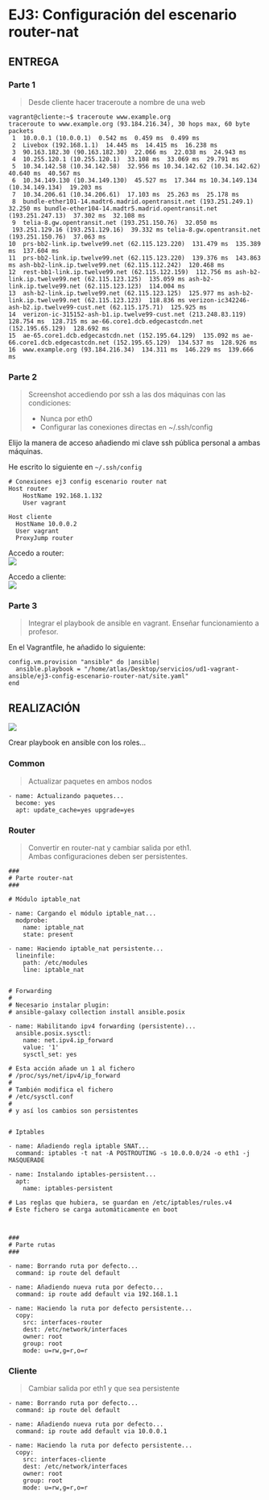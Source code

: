 # EJ3: Configuración del escenario router-nat

## ENTREGA

### Parte 1
> Desde cliente hacer traceroute a nombre de una web

```
vagrant@cliente:~$ traceroute www.example.org
traceroute to www.example.org (93.184.216.34), 30 hops max, 60 byte packets
 1  10.0.0.1 (10.0.0.1)  0.542 ms  0.459 ms  0.499 ms
 2  Livebox (192.168.1.1)  14.445 ms  14.415 ms  16.238 ms
 3  90.163.182.30 (90.163.182.30)  22.066 ms  22.038 ms  24.943 ms
 4  10.255.120.1 (10.255.120.1)  33.108 ms  33.069 ms  29.791 ms
 5  10.34.142.58 (10.34.142.58)  32.956 ms 10.34.142.62 (10.34.142.62)  40.640 ms  40.567 ms
 6  10.34.149.130 (10.34.149.130)  45.527 ms  17.344 ms 10.34.149.134 (10.34.149.134)  19.203 ms
 7  10.34.206.61 (10.34.206.61)  17.103 ms  25.263 ms  25.178 ms
 8  bundle-ether101-14.madtr6.madrid.opentransit.net (193.251.249.1)  32.250 ms bundle-ether104-14.madtr5.madrid.opentransit.net (193.251.247.13)  37.302 ms  32.108 ms
 9  telia-8.gw.opentransit.net (193.251.150.76)  32.050 ms
 193.251.129.16 (193.251.129.16)  39.332 ms telia-8.gw.opentransit.net (193.251.150.76)  37.063 ms
10  prs-bb2-link.ip.twelve99.net (62.115.123.220)  131.479 ms  135.389 ms  137.604 ms
11  prs-bb2-link.ip.twelve99.net (62.115.123.220)  139.376 ms  143.863 ms ash-bb2-link.ip.twelve99.net (62.115.112.242)  120.468 ms
12  rest-bb1-link.ip.twelve99.net (62.115.122.159)  112.756 ms ash-b2-link.ip.twelve99.net (62.115.123.125)  135.059 ms ash-b2-link.ip.twelve99.net (62.115.123.123)  114.004 ms
13  ash-b2-link.ip.twelve99.net (62.115.123.125)  125.977 ms ash-b2-link.ip.twelve99.net (62.115.123.123)  118.836 ms verizon-ic342246-ash-b2.ip.twelve99-cust.net (62.115.175.71)  125.925 ms
14  verizon-ic-315152-ash-b1.ip.twelve99-cust.net (213.248.83.119)  128.754 ms  128.715 ms ae-66.core1.dcb.edgecastcdn.net (152.195.65.129)  128.692 ms
15  ae-65.core1.dcb.edgecastcdn.net (152.195.64.129)  135.092 ms ae-66.core1.dcb.edgecastcdn.net (152.195.65.129)  134.537 ms  128.926 ms
16  www.example.org (93.184.216.34)  134.311 ms  146.229 ms  139.666 ms
```

### Parte 2
> Screenshot accediendo por ssh a las dos máquinas con las condiciones:
>
>- Nunca por eth0
>- Configurar las conexiones directas en ~/.ssh/config

Elijo la manera de acceso añadiendo mi clave ssh pública personal a ambas máquinas.

He escrito lo siguiente en `~/.ssh/config`
```
# Conexiones ej3 config escenario router nat
Host router
    HostName 192.168.1.132
    User vagrant

Host cliente
  HostName 10.0.0.2
  User vagrant
  ProxyJump router
```

Accedo a router:  
![](https://i.imgur.com/roybChA.png)

Accedo a cliente:  
![](https://i.imgur.com/VbWlczl.png)

### Parte 3
> Integrar el playbook de ansible en vagrant. Enseñar funcionamiento a profesor.

En el Vagrantfile, he añadido lo siguiente:
```
config.vm.provision "ansible" do |ansible|
  ansible.playbook = "/home/atlas/Desktop/servicios/ud1-vagrant-ansible/ej3-config-escenario-router-nat/site.yaml"
end
```



## REALIZACIÓN
![](https://fp.josedomingo.org/sri2122/u01/img/router.png)

Crear playbook en ansible con los roles...

### Common
> Actualizar paquetes en ambos nodos

```
- name: Actualizando paquetes...
  become: yes
  apt: update_cache=yes upgrade=yes
```

### Router
> Convertir en router-nat y cambiar salida por eth1.  
Ambas configuraciones deben ser persistentes.

```
###
# Parte router-nat
###

# Módulo iptable_nat

- name: Cargando el módulo iptable_nat...
  modprobe:
    name: iptable_nat
    state: present

- name: Haciendo iptable_nat persistente...
  lineinfile:
    path: /etc/modules
    line: iptable_nat


# Forwarding
#
# Necesario instalar plugin:
# ansible-galaxy collection install ansible.posix

- name: Habilitando ipv4 forwarding (persistente)...
  ansible.posix.sysctl:
    name: net.ipv4.ip_forward
    value: '1'
    sysctl_set: yes

# Esta acción añade un 1 al fichero
# /proc/sys/net/ipv4/ip_forward
#
# También modifica el fichero
# /etc/sysctl.conf
#
# y así los cambios son persistentes


# Iptables

- name: Añadiendo regla iptable SNAT...
  command: iptables -t nat -A POSTROUTING -s 10.0.0.0/24 -o eth1 -j MASQUERADE

- name: Instalando iptables-persistent...
  apt:
    name: iptables-persistent

# Las reglas que hubiera, se guardan en /etc/iptables/rules.v4
# Este fichero se carga automáticamente en boot



###
# Parte rutas
###

- name: Borrando ruta por defecto...
  command: ip route del default

- name: Añadiendo nueva ruta por defecto...
  command: ip route add default via 192.168.1.1

- name: Haciendo la ruta por defecto persistente...
  copy:
    src: interfaces-router
    dest: /etc/network/interfaces
    owner: root
    group: root
    mode: u=rw,g=r,o=r
```

### Cliente
> Cambiar salida por eth1 y que sea persistente

```
- name: Borrando ruta por defecto...
  command: ip route del default

- name: Añadiendo nueva ruta por defecto...
  command: ip route add default via 10.0.0.1

- name: Haciendo la ruta por defecto persistente...
  copy:
    src: interfaces-cliente
    dest: /etc/network/interfaces
    owner: root
    group: root
    mode: u=rw,g=r,o=r
```
